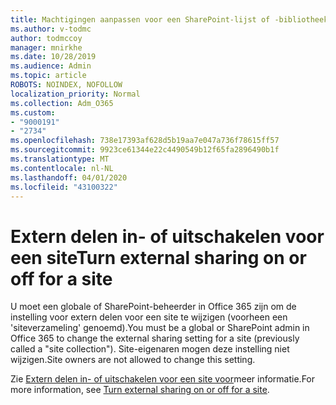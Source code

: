 ```yaml
---
title: Machtigingen aanpassen voor een SharePoint-lijst of -bibliotheek
ms.author: v-todmc
author: todmccoy
manager: mnirkhe
ms.date: 10/28/2019
ms.audience: Admin
ms.topic: article
ROBOTS: NOINDEX, NOFOLLOW
localization_priority: Normal
ms.collection: Adm_O365
ms.custom:
- "9000191"
- "2734"
ms.openlocfilehash: 738e17393af628d5b19aa7e047a736f78615ff57
ms.sourcegitcommit: 9923ce61344e22c4490549b12f65fa2896490b1f
ms.translationtype: MT
ms.contentlocale: nl-NL
ms.lasthandoff: 04/01/2020
ms.locfileid: "43100322"
---
```

# <a name="turn-external-sharing-on-or-off-for-a-site"></a><span data-ttu-id="7e380-102">Extern delen in- of uitschakelen voor een site</span><span class="sxs-lookup"><span data-stu-id="7e380-102">Turn external sharing on or off for a site</span></span>

<span data-ttu-id="7e380-103">U moet een globale of SharePoint-beheerder in Office 365 zijn om de instelling voor extern delen voor een site te wijzigen (voorheen een 'siteverzameling' genoemd).</span><span class="sxs-lookup"><span data-stu-id="7e380-103">You must be a global or SharePoint admin in Office 365 to change the external sharing setting for a site (previously called a "site collection").</span></span> <span data-ttu-id="7e380-104">Site-eigenaren mogen deze instelling niet wijzigen.</span><span class="sxs-lookup"><span data-stu-id="7e380-104">Site owners are not allowed to change this setting.</span></span> 

<span data-ttu-id="7e380-105">Zie [Extern delen in- of uitschakelen voor een site voor](https://docs.microsoft.com/sharepoint/change-external-sharing-site)meer informatie.</span><span class="sxs-lookup"><span data-stu-id="7e380-105">For more information, see [Turn external sharing on or off for a site](https://docs.microsoft.com/sharepoint/change-external-sharing-site).</span></span>
